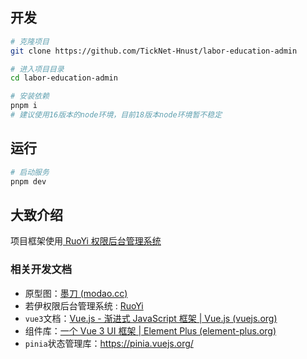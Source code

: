 ## 开发

```bash
# 克隆项目
git clone https://github.com/TickNet-Hnust/labor-education-admin

# 进入项目目录
cd labor-education-admin

# 安装依赖
pnpm i
# 建议使用16版本的node环境，目前18版本node环境暂不稳定
```

## 运行

~~~bash
# 启动服务
pnpm dev
~~~

## 大致介绍

项目框架使用[ RuoYi 权限后台管理系统 ](http://doc.ruoyi.vip/ruoyi/) 

### 相关开发文档

- 原型图：[墨刀 (modao.cc)](https://modao.cc/app/LlLdLtOfrm5lo0pZrj9oS1)
- 若伊权限后台管理系统 : [RuoYi](http://doc.ruoyi.vip/)
- `vue3`文档：[Vue.js - 渐进式 JavaScript 框架 | Vue.js (vuejs.org)](https://cn.vuejs.org/)
- 组件库：[一个 Vue 3 UI 框架 | Element Plus (element-plus.org)](https://element-plus.org/zh-CN/#/zh-CN)
- `pinia`状态管理库：https://pinia.vuejs.org/